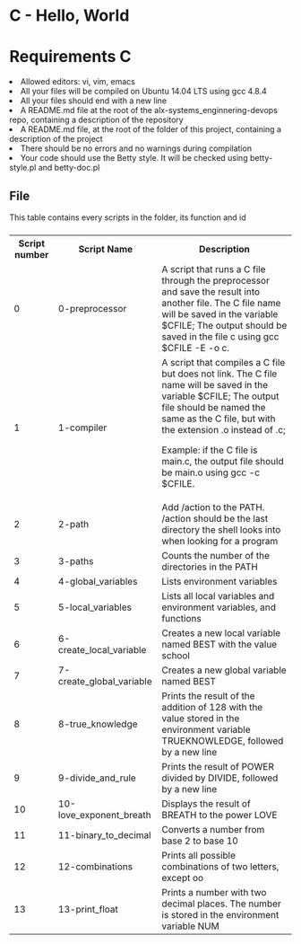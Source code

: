 <h1>C - Hello, World</h1>

<h1>Requirements C</h1>
<p>
  <li>Allowed editors: vi, vim, emacs</li>
  <li>All your files will be compiled on Ubuntu 14.04 LTS using gcc 4.8.4</li>
  <li>All your files should end with a new line</li>
  <li>A README.md file at the root of the alx-systems_enginnering-devops repo, containing a description of the repository</li>
  <li>A README.md file, at the root of the folder of this project, containing a description of the project</li>
  <li>There should be no errors and no warnings during compilation</li>
  <li>Your code should use the Betty style. It will be checked using betty-style.pl and betty-doc.pl</li>
</p>

<h2>File</h2>
<p>This table contains every scripts in the folder, its function and id</p>

<table>
  <h3>
    <tr>
      <th>Script number</th>
      <th>Script Name</th> 
      <th>Description</th>
    </tr>
  </h3>
  <tr>
    <td>0</td>
    <td>0-preprocessor</td> 
    <td>A script that runs a C file through the preprocessor and save the result into another file. The C file name will be saved in the variable $CFILE; The output should be saved in the file c using gcc $CFILE -E -o c.</td>
  </tr>
  <tr>
    <td>1</td>
    <td>1-compiler</td> 
    <td>A script that compiles a C file but does not link. The C file name will be saved in the variable $CFILE; The output file should be named the same as the C file, but with the extension .o instead of .c;

Example: if the C file is main.c, the output file should be main.o using gcc -c $CFILE.</td>
  </tr>
  
  <tr>
    <td>2</td>
    <td>2-path</td> 
    <td>Add /action to the PATH. /action should be the last directory the shell looks into when looking for a program</td>
  </tr>
  
  <tr>
    <td>3</td>
    <td>3-paths</td> 
    <td>Counts the number of the directories in the PATH</td>
  </tr>
   
  <tr>
    <td>4</td>
    <td>4-global_variables</td> 
    <td>Lists environment variables</td>
  </tr>
  
  <tr>
    <td>5</td>
    <td>5-local_variables</td> 
    <td>Lists all local variables and environment variables, and functions</td>
  </tr>
  
  <tr>
    <td>6</td>
    <td>6-create_local_variable	</td> 
    <td>Creates a new local variable named BEST with the value school</td>
  </tr>
  
  <tr>
    <td>7</td>
    <td>7-create_global_variable</td> 
    <td>Creates a new global variable named BEST</td>
  </tr>
  
   <tr>
    <td>8</td>
    <td>8-true_knowledge</td> 
    <td>Prints the result of the addition of 128 with the value stored in the environment variable TRUEKNOWLEDGE, followed by a new line</td>
  </tr>
  
   <tr>
      <td>9</td>
      <td>9-divide_and_rule</td> 
      <td>Prints the result of POWER divided by DIVIDE, followed by a new line</td>
  </tr>
  
   <tr>
    <td>10</td>
    <td>10-love_exponent_breath</td> 
    <td>Displays the result of BREATH to the power LOVE</td>
  </tr>
  
   <tr>
    <td>11</td>
    <td>11-binary_to_decimal</td> 
    <td>Converts a number from base 2 to base 10</td>
  </tr>
  
   <tr>
    <td>12</td>
    <td>12-combinations</td> 
    <td>Prints all possible combinations of two letters, except oo</td>
  </tr>
	
   <tr>
    <td>13</td>
    <td>13-print_float</td> 
    <td>Prints a number with two decimal places. The number is stored in the environment variable NUM</td>
  </tr>
   
   
   
</table>
